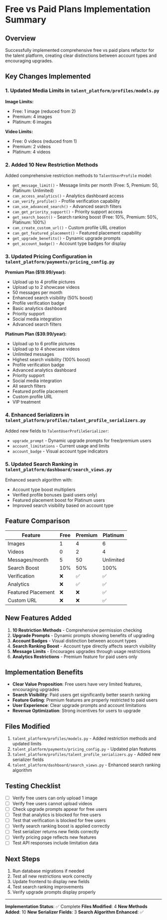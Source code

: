 # Free vs Paid Plans Implementation Summary

## Overview
Successfully implemented comprehensive free vs paid plans refactor for the talent platform, creating clear distinctions between account types and encouraging upgrades.

## Key Changes Implemented

### 1. Updated Media Limits in `talent_platform/profiles/models.py`

**Image Limits:**
- Free: 1 image (reduced from 2)
- Premium: 4 images
- Platinum: 6 images

**Video Limits:**
- Free: 0 videos (reduced from 1)
- Premium: 2 videos
- Platinum: 4 videos

### 2. Added 10 New Restriction Methods

Added comprehensive restriction methods to `TalentUserProfile` model:

- `get_message_limit()` - Message limits per month (Free: 5, Premium: 50, Platinum: Unlimited)
- `can_access_analytics()` - Analytics dashboard access
- `can_verify_profile()` - Profile verification capability
- `can_use_advanced_search()` - Advanced search filters
- `can_get_priority_support()` - Priority support access
- `get_search_boost()` - Search ranking boost (Free: 10%, Premium: 50%, Platinum: 100%)
- `can_create_custom_url()` - Custom profile URL creation
- `can_get_featured_placement()` - Featured placement capability
- `get_upgrade_benefits()` - Dynamic upgrade prompts
- `get_account_badge()` - Account type badges for display

### 3. Updated Pricing Configuration in `talent_platform/payments/pricing_config.py`

**Premium Plan ($19.99/year):**
- Upload up to 4 profile pictures
- Upload up to 2 showcase videos
- 50 messages per month
- Enhanced search visibility (50% boost)
- Profile verification badge
- Basic analytics dashboard
- Priority support
- Social media integration
- Advanced search filters

**Platinum Plan ($39.99/year):**
- Upload up to 6 profile pictures
- Upload up to 4 showcase videos
- Unlimited messages
- Highest search visibility (100% boost)
- Profile verification badge
- Advanced analytics dashboard
- Priority support
- Social media integration
- All search filters
- Featured profile placement
- Custom profile URL
- VIP treatment

### 4. Enhanced Serializers in `talent_platform/profiles/talent_profile_serializers.py`

Added new fields to `TalentUserProfileSerializer`:
- `upgrade_prompt` - Dynamic upgrade prompts for free/premium users
- `account_limitations` - Current usage and limits
- `account_badge` - Visual account type indicators

### 5. Updated Search Ranking in `talent_platform/dashboard/search_views.py`

Enhanced search algorithm with:
- Account type boost multipliers
- Verified profile bonuses (paid users only)
- Featured placement boost for Platinum users
- Improved search visibility based on account type

## Feature Comparison

| Feature | Free | Premium | Platinum |
|---------|------|---------|----------|
| Images | 1 | 4 | 6 |
| Videos | 0 | 2 | 4 |
| Messages/month | 5 | 50 | Unlimited |
| Search Boost | 10% | 50% | 100% |
| Verification | ❌ | ✅ | ✅ |
| Analytics | ❌ | ✅ | ✅ |
| Featured Placement | ❌ | ❌ | ✅ |
| Custom URL | ❌ | ❌ | ✅ |

## New Features Added

1. **10 Restriction Methods** - Comprehensive permission checking
2. **Upgrade Prompts** - Dynamic prompts showing benefits of upgrading
3. **Account Badges** - Visual distinction between account types
4. **Search Ranking Boost** - Account type directly affects search visibility
5. **Message Limits** - Encourages upgrades through usage restrictions
6. **Analytics Restrictions** - Premium feature for paid users only

## Implementation Benefits

- **Clear Value Proposition**: Free users have very limited features, encouraging upgrades
- **Search Visibility**: Paid users get significantly better search ranking
- **Feature Gating**: Premium features are properly restricted to paid users
- **User Experience**: Clear upgrade prompts and account limitations
- **Revenue Optimization**: Strong incentives for users to upgrade

## Files Modified

1. `talent_platform/profiles/models.py` - Added restriction methods and updated limits
2. `talent_platform/payments/pricing_config.py` - Updated plan features
3. `talent_platform/profiles/talent_profile_serializers.py` - Added new serializer fields
4. `talent_platform/dashboard/search_views.py` - Enhanced search ranking algorithm

## Testing Checklist

- [ ] Verify free users can only upload 1 image
- [ ] Verify free users cannot upload videos
- [ ] Check upgrade prompts appear for free users
- [ ] Test that analytics is blocked for free users
- [ ] Test that verification is blocked for free users
- [ ] Verify search ranking boost is applied correctly
- [ ] Test serializer returns new fields correctly
- [ ] Verify pricing page reflects new features
- [ ] Test API responses include limitation data

## Next Steps

1. Run database migrations if needed
2. Test all new restrictions work correctly
3. Update frontend to display new fields
4. Test search ranking improvements
5. Verify upgrade prompts display properly

---

**Implementation Status**: ✅ Complete
**Files Modified**: 4
**New Methods Added**: 10
**New Serializer Fields**: 3
**Search Algorithm Enhanced**: ✅
